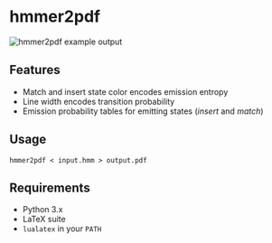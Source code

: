 # hmmer2pdf

![hmmer2pdf example output](img/hmmer2pdf_example.png?raw=true "hmmer2pdf example output")

## Features

 * Match and insert state color encodes emission entropy
 * Line width encodes transition probability
 * Emission probability tables for emitting states (*insert* and *match*)

## Usage

```
hmmer2pdf < input.hmm > output.pdf
```

## Requirements

 * Python 3.x
 * LaTeX suite
 * `lualatex` in your `PATH`
